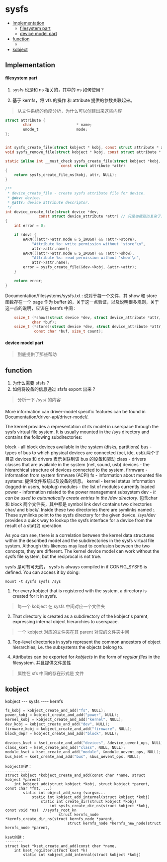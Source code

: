 # sysfs  

<!-- vim-markdown-toc GitLab -->

- [Implementation](#implementation)
    - [filesystem part](#filesystem-part)
    - [device model part](#device-model-part)
- [function](#function)
    - [](#)
- [kobject](#kobject)

<!-- vim-markdown-toc -->

## Implementation

#### filesystem part
1. sysfs 也是和 ns 相关的，其中的 ns 如何使用 ?

2. 基于 kernfs，将 vfs 的操作 和 attribute 提供的参数关联起来。


> 从文件系统的角度分析，为什么可以创建出来这些内容
```c
struct attribute {
        char                    * name;
        umode_t                 mode;
};


int sysfs_create_file(struct kobject * kobj, const struct attribute * attr);
void sysfs_remove_file(struct kobject * kobj, const struct attribute * attr);

static inline int __must_check sysfs_create_file(struct kobject *kobj,
						 const struct attribute *attr)
{
	return sysfs_create_file_ns(kobj, attr, NULL);
}

/**
 * device_create_file - create sysfs attribute file for device.
 * @dev: device.
 * @attr: device attribute descriptor.
 */
int device_create_file(struct device *dev,
		       const struct device_attribute *attr) // 只是功能变的复杂了，但是内容并没有什么变化
{
	int error = 0;

	if (dev) {
		WARN(((attr->attr.mode & S_IWUGO) && !attr->store),
			"Attribute %s: write permission without 'store'\n",
			attr->attr.name);
		WARN(((attr->attr.mode & S_IRUGO) && !attr->show),
			"Attribute %s: read permission without 'show'\n",
			attr->attr.name);
		error = sysfs_create_file(&dev->kobj, &attr->attr);
	}

	return error;
}
```

Documentation/filesystems/sysfs.txt : 说对于每一个文件，其 show 和 store 函数存在一个 page 作为 buffer
的，关于这一点验证，以及说明很多规则，关于这一点的说明，应该在 kernfs 中间 :

```c
	ssize_t (*show)(struct device *dev, struct device_attribute *attr,
			char *buf);
	ssize_t (*store)(struct device *dev, struct device_attribute *attr,
			 const char *buf, size_t count);
```


#### device model part
> 到底提供了那些帮助

## function

1. 为什么需要 sfsfs ? 
2. 如何将设备的信息通过 sfsfs export 出来 ?
> 分析一下 /sys/ 的内容


#### 
More information can driver-model specific features can be found in
Documentation/driver-api/driver-model/.

The kernel provides a representation of its model in userspace through the sysfs virtual file system. It is usually mounted in the /sys directory and contains the following subdirectories:

block - all block devices available in the system (disks, partitions)
bus - types of bus to which physical devices are connected (pci, ide, usb).两个子目录 devices 和 drivers 表示关联到该 bus 的设备和驱动
class - drivers classes that are available in the system (net, sound, usb)
devices - the hierarchical structure of devices connected to the system. 
firmware - information from system firmware (ACPI)
fs - information about mounted file systems: 提供文件系统以及设备的信息。
kernel - kernel status information (logged-in users, hotplug)
modules - the list of modules currently loaded
power - information related to the power management subsystem
dev -  *It can be used to automatically create entries in the /dev directory*. 包含char 和 block 两个文件夹，其中都是 symbol link
dev/ contains two directories char/ and block/. Inside these two
directories there are symlinks named <major>:<minor>.  These symlinks
point to the sysfs directory for the given device.  /sys/dev provides a
quick way to lookup the sysfs interface for a device from the result of
a stat(2) operation.

As you can see, there is a correlation between the kernel data structures within the described model and the subdirectories in the sysfs virtual file system. Although this likeness may lead to confusion between the two concepts, they are different. The kernel device model can work without the sysfs file system, but the reciprocal is not true.



sysfs 是可有可无的，
sysfs is always compiled in if CONFIG_SYSFS is defined. You can access
it by doing:

    mount -t sysfs sysfs /sys 

1. For every kobject that is registered with the system, a directory is created for it in sysfs.
> 每一个 kobject 在 sysfs 中间对应一个文件夹
2. That directory is created as a subdirectory of the kobject's parent, expressing internal object hierarchies to userspace. 
> 一个 kobject 对应的文件夹在其 parent 对应的文件夹中间
3. Top-level directories in sysfs represent the common ancestors of object hierarchies; i.e. the subsystems the objects belong to. 

4. Attributes can be exported for *kobjects* in the form of *regular files* in the filesystem.
并且提供文件属性
> 属性在 sfs 中间的存在形式是 文件


## kobject
kobject --- sysfs ---- kernfs

```c
fs_kobj = kobject_create_and_add("fs", NULL);
power_kobj = kobject_create_and_add("power", NULL);
kernel_kobj = kobject_create_and_add("kernel", NULL);
dev_kobj = kobject_create_and_add("dev", NULL);
firmware_kobj = kobject_create_and_add("firmware", NULL);
block_depr = kobject_create_and_add("block", NULL);
 
devices_kset = kset_create_and_add("devices", &device_uevent_ops, NULL);
class_kset = kset_create_and_add("class", NULL, NULL);
module_kset = kset_create_and_add("module", &module_uevent_ops, NULL);
bus_kset = kset_create_and_add("bus", &bus_uevent_ops, NULL);
```


```
kobject创建：
-----------
struct kobject *kobject_create_and_add(const char *name, struct kobject *parent)
	int kobject_add(struct kobject *kobj, struct kobject *parent, const char *fmt, ...)
		static int object_add_varg (vargs=...
			static int kobject_add_internal(struct kobject *kobj)
				static int create_dir(struct kobject *kobj)
					int sysfs_create_dir_ns(struct kobject *kobj, const void *ns)  //sysfs_root_kn
						struct kernfs_node *kernfs_create_dir_ns(struct kernfs_node *parent,
							struct kernfs_node *kernfs_new_node(struct kernfs_node *parent,
 
kset创建：
--------
struct kset *kset_create_and_add(const char *name,
	int kset_register(struct kset *k)
		static int kobject_add_internal(struct kobject *kobj)
```


